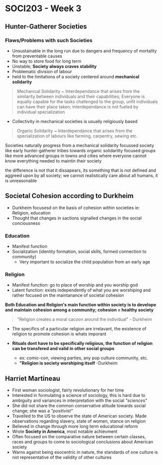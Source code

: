 # SOCI203 - Week 3

## Hunter-Gatherer Societies

### Flaws/Problems with such Societies
* Unsustainable in the long run due to dangers and frequency of mortality from preventable causes
* No way to store food for long term
* Unstable; **Society always craves stability**
* Problematic division of labour
* held to the limitations of a society centered around **mechanical solidarity**

> Mechanical Solidarity ~ Interdependance that arises from the similarity between individuals and their capabilities; Everyone is equally capable for the tasks challenged to the group, unfit individuals can have their place taken; interdependance is not fueled by individual specialization
  - Collectivity in mechanical societies is usually religiously based

> Organic Solidarity ~ Interdependance that arises from the specialization of labours like farming, carpentry, sewing etc.

Societies naturally progress from a mechanical solidarity focussed society like early hunter-gatherer tribes towards organic solidaritty focused groups like more advanced groups in towns and cities where everyone cannot know everything needed to maintin their society

the difference is not that it dissapears, its something that is not defined and aggreed upon by all society; we cannot realistically care about all humans, it is unreasonable

## Societal Cohesion according to Durkheim
* Durkheim focusesd on the basis of cohesion within societies ie: Religion, education
* Thought that changes in sactions signalled changes in the social conciousness

### Education
* Manifest function
* Socialization (identity formation, social skills, formed connection to community)
  - Very important to socialize the child population from an early age

### Religion
* Manifest function: go to place of worship and you worship god
* Latent function: exists independently of what you are worshiping and rather focused on the maintanance of societal cohesion

**Both Education and Religion's main function within society is to develope and maintain cohesion among a community; cohesion = healthy society**

> "Religion creates a moral cacoon around the individual" - Durkheim

* The specifics of a particular religion are irrelavant, the existence of religion to promote cohesion is whats imporant

* **Rituals dont have to be specifically religious, the function of religion can be transfered and valid in other social groups**
  - ex: comic-con, viewing parties, any pop culture community, etc.
  - **"Religion is society worshiping itself** -Durkheim

## Harriet Martineau
* First woman sociologist, fairly revolutionary for her time
* Interested in formulating a science of sociology, this is hard due to ambiguity and variances in interpretation with the social *"sciences"*
* She did not share the common conservative atitude towards social change; she was a *"positivist"*
* Travelled to the US to observe the state of American society. Made observations regarding slavery, state of women, stance on religion
* Believed in change through more long term educational reform
* Wrote **Society in America**, most notable achievment
* Often focused on the comparative nature between certain classes, races and groups to come to sociological conclusions about American society
* Warns against being esocentric in nature, the standards of one culture is not representative of the validity of other cultures